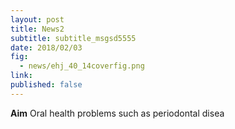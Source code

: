 ```yaml
---
layout: post
title: News2
subtitle: subtitle_msgsd5555
date: 2018/02/03
fig:
  - news/ehj_40_14coverfig.png
link:
published: false
---
```


<b>Aim</b>
Oral health problems such as periodontal disea
